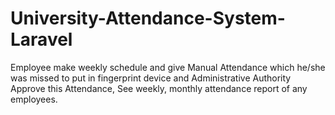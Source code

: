 # University-Attendance-System-Laravel
Employee make weekly schedule and give Manual Attendance which he/she was missed to put in fingerprint device and Administrative Authority Approve this Attendance, See weekly, monthly attendance report of any employees.
